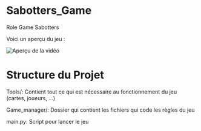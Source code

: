 # Sabotters_Game
Role Game Sabotters

Voici un aperçu du jeu :

![Aperçu de la vidéo](Jeu.gif)

# Structure du Projet
Tools/: Contient tout ce qui est nécessaire au fonctionnement du jeu (cartes, joueurs, ...)

Game_manager/: Dossier qui contient les fichiers qui code les règles du jeu

main.py: Script pour lancer le jeu
